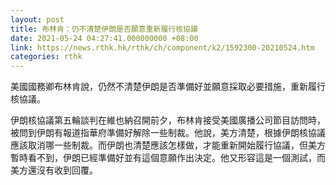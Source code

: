 ```yaml
---
layout: post
title: 布林肯：仍不清楚伊朗是否願意重新履行核協議
date: 2021-05-24 04:27:41.000000000 +08:00
link: https://news.rthk.hk/rthk/ch/component/k2/1592300-20210524.htm
categories: rthk
---
```


美國國務卿布林肯說，仍然不清楚伊朗是否準備好並願意採取必要措施，重新履行核協議。

伊朗核協議第五輪談判在維也納召開前夕，布林肯接受美國廣播公司節目訪問時，被問到伊朗有報道指華府準備好解除一些制裁。他說，美方清楚，根據伊朗核協議應該取消哪一些制裁。而伊朗也清楚應該怎樣做，才能重新開始履行協議，但美方暫時看不到，伊朗已經準備好並有這個意願作出決定。他又形容這是一個測試，而美方還沒有收到回覆。
